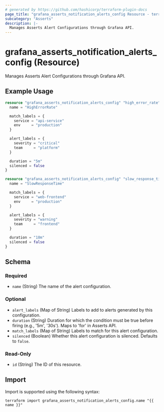 ```yaml
---
# generated by https://github.com/hashicorp/terraform-plugin-docs
page_title: "grafana_asserts_notification_alerts_config Resource - terraform-provider-grafana"
subcategory: "Asserts"
description: |-
  Manages Asserts Alert Configurations through Grafana API.
---
```


# grafana_asserts_notification_alerts_config (Resource)

Manages Asserts Alert Configurations through Grafana API.

## Example Usage

```terraform
resource "grafana_asserts_notification_alerts_config" "high_error_rate" {
  name = "HighErrorRate"

  match_labels = {
    service = "api-service"
    env     = "production"
  }

  alert_labels = {
    severity = "critical"
    team     = "platform"
  }

  duration = "5m"
  silenced = false
}

resource "grafana_asserts_notification_alerts_config" "slow_response_time" {
  name = "SlowResponseTime"

  match_labels = {
    service = "web-frontend"
    env     = "production"
  }

  alert_labels = {
    severity = "warning"
    team     = "frontend"
  }

  duration = "10m"
  silenced = false
}
```

<!-- schema generated by tfplugindocs -->
## Schema

### Required

- `name` (String) The name of the alert configuration.

### Optional

- `alert_labels` (Map of String) Labels to add to alerts generated by this configuration.
- `duration` (String) Duration for which the condition must be true before firing (e.g., '5m', '30s'). Maps to 'for' in Asserts API.
- `match_labels` (Map of String) Labels to match for this alert configuration.
- `silenced` (Boolean) Whether this alert configuration is silenced. Defaults to `false`.

### Read-Only

- `id` (String) The ID of this resource.

## Import

Import is supported using the following syntax:

```shell
terraform import grafana_asserts_notification_alerts_config.name "{{ name }}"
```
